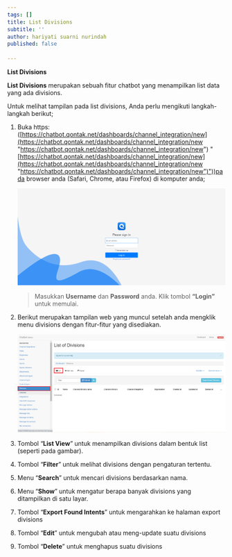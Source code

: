 ```yaml
---
tags: []
title: List Divisions
subtitle: ''
author: hariyati suarni nurindah
published: false

---
```

**List Divisions**

**List Divisions** merupakan sebuah fitur chatbot yang menampilkan list data yang ada divisions.

Untuk melihat tampilan pada list divisions, Anda perlu mengikuti langkah-langkah berikut;

1. Buka https: ([https://chatbot.qontak.net/dashboards/channel_integration/new](https://chatbot.qontak.net/dashboards/channel_integration/new "https://chatbot.qontak.net/dashboards/channel_integration/new") "[https://chatbot.qontak.net/dashboards/channel_integration/new](https://chatbot.qontak.net/dashboards/channel_integration/new "https://chatbot.qontak.net/dashboards/channel_integration/new")"))pada browser anda (Safari, Chrome, atau Firefox) di komputer anda;

   ![](/uploads/channell.PNG)

   > Masukkan **Username** dan **Password** anda. Klik tombol **“Login”** untuk memulai.
2. Berikut merupakan tampilan web yang muncul setelah anda mengklik menu divisions dengan fitur-fitur yang disediakan.

   ![](/uploads/divisions1.PNG)
3. Tombol “**List View**” untuk menampilkan divisions dalam bentuk list (seperti pada gambar).
4. Tombol “**Filter**” untuk melihat divisions dengan pengaturan tertentu.
5. Menu “**Search**” untuk mencari divisions berdasarkan nama.
6. Menu “**Show**” untuk mengatur berapa banyak divisions yang ditampilkan di satu layar.
7. Tombol “**Export Found Intents**” untuk mengarahkan ke halaman export divisions
8. Tombol “**Edit**” untuk mengubah atau meng-update suatu divisions
9. Tombol “**Delete**” untuk menghapus suatu divisions
